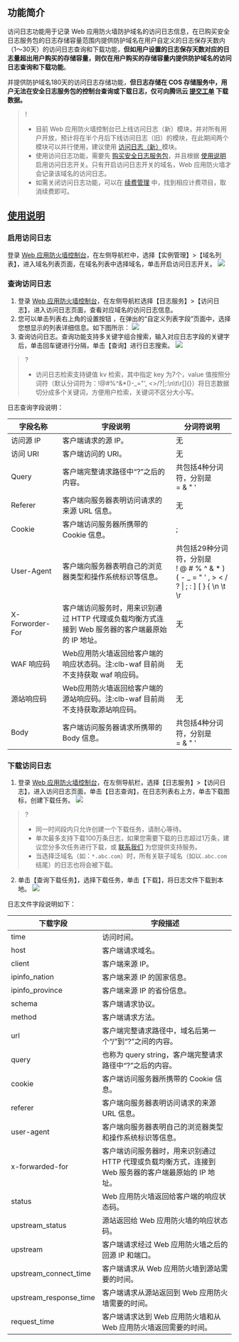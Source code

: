 ## 功能简介
访问日志功能用于记录 Web 应用防火墙防护域名的访问日志信息，在已购买安全日志服务包的日志存储容量范围内提供防护域名在用户自定义的日志保存天数内（1～30天）的访问日志查询和下载功能，**但如用户设置的日志保存天数对应的日志量超出用户购买的存储容量，则仅在用户购买的存储容量内提供防护域名的访问日志查询和下载功能**。

并提供防护域名180天的访问日志存储功能，**但日志存储在 COS 存储服务中，用户无法在安全日志服务包的控制台查询或下载日志，仅可向腾讯云 [提交工单](https://console.cloud.tencent.com/workorder/category) 下载数据。**
>!
>- 目前 Web 应用防火墙控制台已上线访问日志（新）模块，并对所有用户开放，预计将在半个月后下线访问日志（旧）的模块，在此期间两个模块可以并行使用，建议使用 [访问日志（新）](https://cloud.tencent.com/document/product/627/60792)模块。
>- 使用访问日志功能，需要先 [购买安全日志服务包](https://cloud.tencent.com/document/product/627/11730)，并且根据 [使用说明](#sysm) 启用访问日志开关。只有开启访问日志开关的域名，Web 应用防火墙才会记录该域名的访问日志。
>- 如需关闭访问日志功能，可以在 [续费管理](https://console.cloud.tencent.com/account/renewal) 中，找到相应计费项目，取消续费即可。

## [使用说明](id:sysm)
### 启用访问日志
登录 [Web 应用防火墙控制台](https://console.cloud.tencent.com/guanjia/waf/config)，在左侧导航栏中，选择【实例管理】>【域名列表】，进入域名列表页面，在域名列表中选择域名，单击开启访问日志开关。 
![](https://main.qcloudimg.com/raw/a455217d951b93b8a9b2d73dccce02f7.png)

###  查询访问日志
1. 登录 [Web 应用防火墙控制台](https://console.cloud.tencent.com/guanjia/waf/config)，在左侧导航栏选择【日志服务】>【访问日志】，进入访问日志页面，查看对应域名的访问日志信息。
2. 您可以单击列表右上角的设置按钮 ，在弹出的“自定义列表字段”页面中，选择您想显示的列表详细信息。如下图所示：
![](https://main.qcloudimg.com/raw/f988e3239611ccf04303db8e729c059c.png)
3. 查询访问日志。查询功能支持多关键字组合搜索，输入对应日志字段的关键字后，单击回车键进行分隔，单击【查询】进行日志搜索。
![](https://main.qcloudimg.com/raw/cfa65e49a07ad2af4e911ef795f48554.png)
 >?
 >-  访问日志检索支持键值 kv 检索，其中指定 key 为7个，value 值按照分词符（默认分词符为：!@#%^&*()-_="', <>/?|\;:\n\t\r[]{}）将日志数据切分成多个关键词，方便用户检索，关键词不区分大小写。


日志查询字段说明：

| 字段名称 | 字段说明 |分词符说明 |
|---------|---------|--|
| 访问源 IP | 客户端请求的源 IP。 | 无| 
|访问 URI	|客户端访问的 URI。|无 |              
|Query|客户端完整请求路径中“?”之后的内容。|共包括4种分词符，分别是<br>= & " '|
|Referer	|客户端向服务器表明访问请求的来源 URL 信息。|无|
|Cookie	|客户端访问服务器所携带的 Cookie 信息。|;|
|User-Agent	|客户端向服务器表明自己的浏览器类型和操作系统标识等信息。| 共包括29种分词符，分别是<br>! @ # % ^ & *  ) ( - _ = " ' ,  > <  / ? \| ; : ]  [  }  { \n \t \r |
|X-Forworder-For	|客户端访问服务时，用来识别通过 HTTP 代理或负载均衡方式连接到 Web 服务器的客户端最原始的 IP 地址。|无|
|WAF 响应码	|Web应用防火墙返回给客户端的响应状态码。注:clb-waf 目前尚不支持获取 waf 响应码。|无|
|源站响应码	|Web应用防火墙返回给客户端的源站响应码。注:clb-waf 目前尚不支持获取源站响应码。|无|
|Body	|客户端访问服务器请求所携带的 Body 信息。|共包括4种分词符，分别是<br>= & " '|

### 下载访问日志
1. 登录 [Web 应用防火墙控制台](https://console.cloud.tencent.com/guanjia/waf/config)，在左侧导航栏，选择【日志服务】>【访问日志】，进入访问日志页面，单击【日志查询】，在日志列表右上方，单击下载图标，创建下载任务。
![](https://main.qcloudimg.com/raw/cfa967f494336a9b20def88c44651e13.png)
>?
>- 同一时间段内只允许创建一个下载任务，请耐心等待。
>- 单次最多支持下载100万条日志，如果您需要下载的日志超过1万条，建议您分多次任务进行下载，或 [联系我们](https://cloud.tencent.com/about/connect) 为您提供支持服务。
>- 当选择泛域名（如：`*.abc.com`）时，所有关联子域名（如以`.abc.com`结尾）的日志也将会被下载。
2. 单击【查询下载任务】，选择下载任务，单击【下载】，将日志文件下载到本地。
![](https://main.qcloudimg.com/raw/b6cf66169432ad84d69bff172b816fdd.png)

日志文件字段说明如下：
<table>
<thead><tr><th>下载字段</th><th>字段描述</th></tr></thead>
<tbody><tr>
<td>time</td>
<td>访问时间。</td></tr>
<tr>
<td>host</td>
<td>客户端请求域名。</td></tr>
<tr>
<td>client</td>
<td>客户端来源 IP。</td></tr>
<tr>
<td>ipinfo_nation</td>
<td>客户端来源 IP 的国家信息。</td></tr>
<tr>
<td>ipinfo_province</td>
<td>客户端来源 IP 的省份信息。</td></tr>
<tr>
<td>schema</td>
<td>客户端请求协议。</td></tr>
<tr>
<td>method</td>
<td>客户端请求方法。</td></tr>
<tr>
<td>url</td>
<td>客户端完整请求路径中，域名后第一个“/”到“?”之间的内容。</td></tr>
<tr>
<td>query</td>
<td>也称为 query string，客户端完整请求路径中“?”之后的内容。</td></tr>
<tr>
<td>cookie</td>
<td>客户端访问服务器所携带的 Cookie 信息。</td></tr>
<tr>
<td>referer</td>
<td>客户端向服务器表明访问请求的来源 URL 信息。</td></tr>
<tr>
<td>user-agent</td>
<td>客户端向服务器表明自己的浏览器类型和操作系统标识等信息。</td></tr>
<tr>
<td>x-forwarded-for</td>
<td>客户端访问服务器时，用来识别通过 HTTP 代理或负载均衡方式，连接到 Web 服务器的客户端最原始的 IP 地址。</td></tr>
<tr>
<td>status</td>
<td>Web 应用防火墙返回给客户端的响应状态码。</td></tr>
<tr>
<td>upstream_status</td>
<td>源站返回给 Web 应用防火墙的响应状态码。</td></tr>
<tr>
<td>upstream</td>
<td>客户端请求经过 Web 应用防火墙之后的回源 IP 和端口。</td></tr>
<tr>
<td>upstream_connect_time</td>
<td>客户端请求从 Web 应用防火墙到源站需要的时间。</td></tr>
<tr>
<td>upstream_response_time</td>
<td>客户端请求从源站返回到 Web 应用防火墙需要的时间。</td></tr>
<tr>
<td>request_time</td>
<td>客户端请求达到 Web 应用防火墙和从 Web 应用防火墙返回需要的时间。</td></tr>
</tbody></table>
